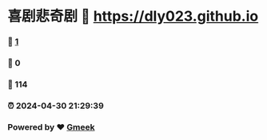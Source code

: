 # 喜剧悲奇剧 :link: https://dly023.github.io 
### :page_facing_up: [1](https://dly023.github.io/tag.html) 
### :speech_balloon: 0 
### :hibiscus: 114 
### :alarm_clock: 2024-04-30 21:29:39 
### Powered by :heart: [Gmeek](https://github.com/Meekdai/Gmeek)
